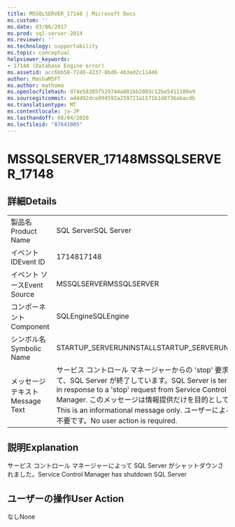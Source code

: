 ```yaml
---
title: MSSQLSERVER_17148 | Microsoft Docs
ms.custom: ''
ms.date: 03/06/2017
ms.prod: sql-server-2014
ms.reviewer: ''
ms.technology: supportability
ms.topic: conceptual
helpviewer_keywords:
- 17148 (Database Engine error)
ms.assetid: acc6bb58-7248-4237-8bd6-4b3ed2c11446
author: MashaMSFT
ms.author: mathoma
ms.openlocfilehash: 974e58305f529744a881bb2003c12be5411189a9
ms.sourcegitcommit: ad4d92dce894592a259721a1571b1d8736abacdb
ms.translationtype: MT
ms.contentlocale: ja-JP
ms.lasthandoff: 08/04/2020
ms.locfileid: "87641005"
---
```

# <a name="mssqlserver_17148"></a><span data-ttu-id="d9962-102">MSSQLSERVER_17148</span><span class="sxs-lookup"><span data-stu-id="d9962-102">MSSQLSERVER_17148</span></span>
    
## <a name="details"></a><span data-ttu-id="d9962-103">詳細</span><span class="sxs-lookup"><span data-stu-id="d9962-103">Details</span></span>  
  
|||  
|-|-|  
|<span data-ttu-id="d9962-104">製品名</span><span class="sxs-lookup"><span data-stu-id="d9962-104">Product Name</span></span>|<span data-ttu-id="d9962-105">SQL Server</span><span class="sxs-lookup"><span data-stu-id="d9962-105">SQL Server</span></span>|  
|<span data-ttu-id="d9962-106">イベント ID</span><span class="sxs-lookup"><span data-stu-id="d9962-106">Event ID</span></span>|<span data-ttu-id="d9962-107">17148</span><span class="sxs-lookup"><span data-stu-id="d9962-107">17148</span></span>|  
|<span data-ttu-id="d9962-108">イベント ソース</span><span class="sxs-lookup"><span data-stu-id="d9962-108">Event Source</span></span>|<span data-ttu-id="d9962-109">MSSQLSERVER</span><span class="sxs-lookup"><span data-stu-id="d9962-109">MSSQLSERVER</span></span>|  
|<span data-ttu-id="d9962-110">コンポーネント</span><span class="sxs-lookup"><span data-stu-id="d9962-110">Component</span></span>|<span data-ttu-id="d9962-111">SQLEngine</span><span class="sxs-lookup"><span data-stu-id="d9962-111">SQLEngine</span></span>|  
|<span data-ttu-id="d9962-112">シンボル名</span><span class="sxs-lookup"><span data-stu-id="d9962-112">Symbolic Name</span></span>|<span data-ttu-id="d9962-113">STARTUP_SERVERUNINSTALL</span><span class="sxs-lookup"><span data-stu-id="d9962-113">STARTUP_SERVERUNINSTALL</span></span>|  
|<span data-ttu-id="d9962-114">メッセージ テキスト</span><span class="sxs-lookup"><span data-stu-id="d9962-114">Message Text</span></span>|<span data-ttu-id="d9962-115">サービス コントロール マネージャーからの 'stop' 要求に応答して、SQL Server が終了しています。</span><span class="sxs-lookup"><span data-stu-id="d9962-115">SQL Server is terminating in response to a 'stop' request from Service Control Manager.</span></span> <span data-ttu-id="d9962-116">このメッセージは情報提供だけを目的としています。</span><span class="sxs-lookup"><span data-stu-id="d9962-116">This is an informational message only.</span></span> <span data-ttu-id="d9962-117">ユーザーによる操作は不要です。</span><span class="sxs-lookup"><span data-stu-id="d9962-117">No user action is required.</span></span>|  
  
## <a name="explanation"></a><span data-ttu-id="d9962-118">説明</span><span class="sxs-lookup"><span data-stu-id="d9962-118">Explanation</span></span>  
 <span data-ttu-id="d9962-119">サービス コントロール マネージャーによって SQL Server がシャットダウンされました。</span><span class="sxs-lookup"><span data-stu-id="d9962-119">Service Control Manager has shutdown SQL Server</span></span>  
  
## <a name="user-action"></a><span data-ttu-id="d9962-120">ユーザーの操作</span><span class="sxs-lookup"><span data-stu-id="d9962-120">User Action</span></span>  
 <span data-ttu-id="d9962-121">なし</span><span class="sxs-lookup"><span data-stu-id="d9962-121">None</span></span>  
  
  
